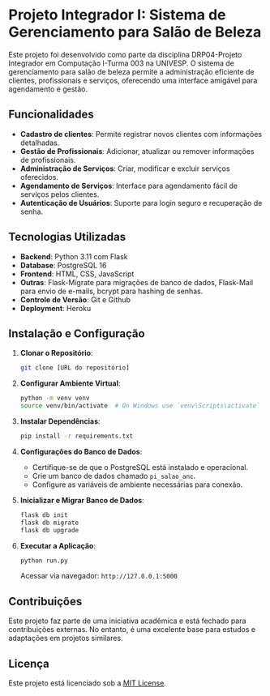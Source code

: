 # Projeto Integrador I: Sistema de Gerenciamento para Salão de Beleza

Este projeto foi desenvolvido como parte da disciplina DRP04-Projeto Integrador em Computação I-Turma 003 na UNIVESP. O sistema de gerenciamento para salão de beleza permite a administração eficiente de clientes, profissionais e serviços, oferecendo uma interface amigável para agendamento e gestão.

## Funcionalidades

- **Cadastro de clientes**: Permite registrar novos clientes com informações detalhadas.
- **Gestão de Profissionais**: Adicionar, atualizar ou remover informações de profissionais.
- **Administração de Serviços**: Criar, modificar e excluir serviços oferecidos.
- **Agendamento de Serviços**: Interface para agendamento fácil de serviços pelos clientes.
- **Autenticação de Usuários**: Suporte para login seguro e recuperação de senha.

## Tecnologias Utilizadas

- **Backend**: Python 3.11 com Flask
- **Database**: PostgreSQL 16
- **Frontend**: HTML, CSS, JavaScript
- **Outras**: Flask-Migrate para migrações de banco de dados, Flask-Mail para envio de e-mails, bcrypt para hashing de senhas.
- **Controle de Versão**: Git e Github
- **Deployment**: Heroku

## Instalação e Configuração

1. **Clonar o Repositório**:
   ```bash
   git clone [URL do repositório]
   ```
2. **Configurar Ambiente Virtual**:
   ```bash
   python -m venv venv
   source venv/bin/activate  # On Windows use `venv\Scripts\activate`
   ```
3. **Instalar Dependências**:
   ```bash
   pip install -r requirements.txt
   ```
4. **Configurações do Banco de Dados**:
   - Certifique-se de que o PostgreSQL está instalado e operacional.
   - Crie um banco de dados chamado `pi_salao_anc`.
   - Configure as variáveis de ambiente necessárias para conexão.
   
5. **Inicializar e Migrar Banco de Dados**:
   ```bash
   flask db init
   flask db migrate
   flask db upgrade
   ```

6. **Executar a Aplicação**:
   ```bash
   python run.py
   ```

   Acessar via navegador: `http://127.0.0.1:5000`

## Contribuições

Este projeto faz parte de uma iniciativa acadêmica e está fechado para contribuições externas. No entanto, é uma excelente base para estudos e adaptações em projetos similares.

## Licença

Este projeto está licenciado sob a [MIT License](LICENSE).

